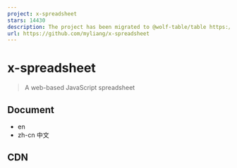 ```yaml
---
project: x-spreadsheet
stars: 14430
description: The project has been migrated to @wolf-table/table https://github.com/wolf-table/table
url: https://github.com/myliang/x-spreadsheet
---
```


x-spreadsheet
=============

> A web-based JavaScript spreadsheet

Document
--------

-   en
-   zh-cn 中文

CDN
---

<link rel\="stylesheet" href\="https://unpkg.com/x-data-spreadsheet@1.1.5/dist/xspreadsheet.css"\>
<script src\="https://unpkg.com/x-data-spreadsheet@1.1.5/dist/xspreadsheet.js"\></script\>

<script\>
   x\_spreadsheet('#xspreadsheet');
</script\>

NPM
---

npm install x-data-spreadsheet

<div id\="x-spreadsheet-demo"\></div\>

import Spreadsheet from "x-data-spreadsheet";
// If you need to override the default options, you can set the override
// const options = {};
// new Spreadsheet('#x-spreadsheet-demo', options);
const s \= new Spreadsheet("#x-spreadsheet-demo")
  .loadData({}) // load data
  .change(data \=> {
    // save data to db
  });

// data validation
s.validate()

// default options
{
  mode: 'edit', // edit | read
  showToolbar: true,
  showGrid: true,
  showContextmenu: true,
  view: {
    height: () \=> document.documentElement.clientHeight,
    width: () \=> document.documentElement.clientWidth,
  },
  row: {
    len: 100,
    height: 25,
  },
  col: {
    len: 26,
    width: 100,
    indexWidth: 60,
    minWidth: 60,
  },
  style: {
    bgcolor: '#ffffff',
    align: 'left',
    valign: 'middle',
    textwrap: false,
    strike: false,
    underline: false,
    color: '#0a0a0a',
    font: {
      name: 'Helvetica',
      size: 10,
      bold: false,
      italic: false,
    },
  },
}

import | export xlsx
--------------------

https://github.com/SheetJS/sheetjs/tree/master/demos/xspreadsheet#saving-data

thanks https://github.com/SheetJS/sheetjs

Bind events
-----------

const s \= new Spreadsheet("#x-spreadsheet-demo")
// event of click on cell
s.on('cell-selected', (cell, ri, ci) \=> {});
s.on('cells-selected', (cell, { sri, sci, eri, eci }) \=> {});
// edited on cell
s.on('cell-edited', (text, ri, ci) \=> {});

update cell-text
----------------

const s \= new Spreadsheet("#x-spreadsheet-demo")
// cellText(ri, ci, text, sheetIndex = 0)
s.cellText(5, 5, 'xxxx').cellText(6, 5, 'yyy').reRender();

get cell and cell-style
-----------------------

const s \= new Spreadsheet("#x-spreadsheet-demo")
// cell(ri, ci, sheetIndex = 0)
s.cell(ri, ci);
// cellStyle(ri, ci, sheetIndex = 0)
s.cellStyle(ri, ci);

Internationalization
--------------------

// npm 
import Spreadsheet from 'x-data-spreadsheet';
import zhCN from 'x-data-spreadsheet/dist/locale/zh-cn';

Spreadsheet.locale('zh-cn', zhCN);
new Spreadsheet(document.getElementById('xss-demo'));

<!-- Import via CDN -->
<link rel\="stylesheet" href\="https://unpkg.com/x-data-spreadsheet@1.1.5/dist/xspreadsheet.css"\>
<script src\="https://unpkg.com/x-data-spreadsheet@1.1.5/dist/xspreadsheet.js"\></script\>
<script src\="https://unpkg.com/x-data-spreadsheet@1.1.5/dist/locale/zh-cn.js"\></script\>

<script\>
  x\_spreadsheet.locale('zh-cn');
</script\>

Features
--------

-   Undo & Redo
-   Paint format
-   Clear format
-   Format
-   Font
-   Font size
-   Font bold
-   Font italic
-   Underline
-   Strike
-   Text color
-   Fill color
-   Borders
-   Merge cells
-   Align
-   Text wrapping
-   Freeze cell
-   Functions
-   Resize row-height, col-width
-   Copy, Cut, Paste
-   Autofill
-   Insert row, column
-   Delete row, column
-   hide row, column
-   multiple sheets
-   print
-   Data validations

Development
-----------

```
git clone https://github.com/myliang/x-spreadsheet.git
cd x-spreadsheet
npm install
npm run dev
```

Open your browser and visit http://127.0.0.1:8080.

Browser Support
---------------

Modern browsers(chrome, firefox, Safari).

LICENSE
-------

MIT
